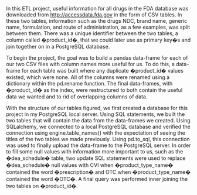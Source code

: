 In this ETL project, useful information for all drugs in the FDA database was downloaded from http://accessdata.fda.gov in the form of CSV tables. In these two tables, information such as the drugs NDC, brand name, generic name, formulation, and route of administration, as a few examples, was split between them. There was a unique identifier between the two tables, a column called �product_id�, that we could later use as primary key�s and join together on in a PostgreSQL database.

To begin the project, the goal was to build a pandas data-frame for each of our two CSV files with column names more useful for us. To do this, a data-frame for each table was built where any duplicate �product_id� values existed, which were none. All of the columns were renamed using a dictionary within the pd.rename function. The final data-frames, with �product_id� as the index, were restructured to both contain the useful data we wanted and to rid of overlapping columns of data.

With the structure of our tables figured, we first created a database for this project in my PostgreSQL local server. Using SQL statements, we built the two tables that will contain the data from the data-frames we created. Using SQLalchemy, we connected to a local PostgreSQL database and verified the connection using engine.table_names() with the expectation of seeing the titles of the two tables we made previously. Using pd.to_sql, this connection was used to finally upload the data-frame to the PostgreSQL server. In order to fill some null values with information more important to us, such as the �dea_schedule� table, two update SQL statements were used to replace �dea_schedule� null values with CVI when �product_type_name� contained the word �prescription� and OTC when �product_type_name� contained the word �OTC�. A final query was performed inner joining the two tables on �product_id�.
